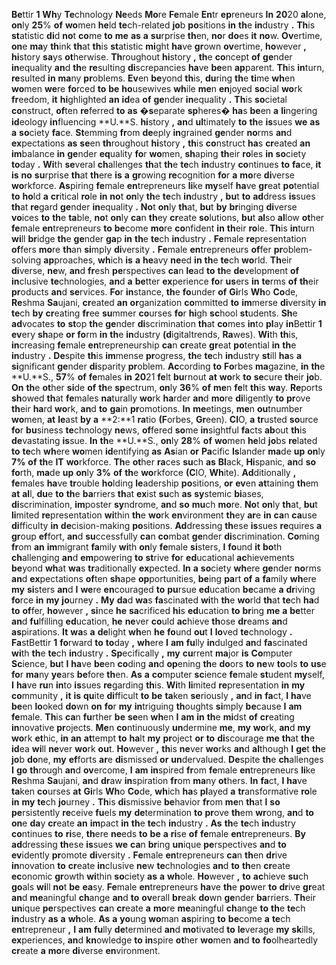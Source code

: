 **Be**ttir
**1**
**Wh**y
**Te**chnology
**Ne**eds
**Mo**re
**Fe**male
**En**tr
**ep**reneurs
**In**
**20**20
**al**one,
**on**ly
**25**%
**of**
**wo**men
**he**ld
**te**ch-related
**jo**b
**po**sitions
**in**
**th**e
**in**dustry
**.**
**Th**is
**st**atistic
**di**d
**no**t
**co**me
**to**
**me**
**as**
**a**
**su**rprise
**th**en,
**no**r
**do**es
**it**
**no**w.
**Ov**ertime,
**on**e
**ma**y
**th**ink
**th**at
**th**is
**st**atistic
**mi**ght
**ha**ve
**gr**own
**ov**ertime,
**ho**wever
**,**
**hi**story
**sa**ys
**ot**herwise.
**Th**roughout
**hi**story
**,**
**th**e
**co**ncept
**of**
**ge**nder
**in**equality
**an**d
**th**e
**re**sulting
**di**screpancies
**ha**ve
**be**en
**ap**parent.
**Th**is
**in**turn,
**re**sulted
**in**
**ma**ny
**pr**oblems.
**Ev**en
**be**yond
**th**is,
**du**ring
**th**e
**ti**me
**wh**en
**wo**men
**we**re
**fo**rced
**to**
**be**
**ho**usewives
**wh**ile
**me**n
**en**joyed
**so**cial
**wo**rk
**fr**eedom,
**it**
**hi**ghlighted
**an**
**id**ea
**of**
**ge**nder
**in**equality
**.**
**Th**is
**so**cietal
**co**nstruct,
**of**ten
**re**ferred
**to**
**as**
**�s**eparate
**sp**heres�
**ha**s
**be**en
**a**
**li**ngering
**id**eology
**in**fluencing
**U.**S.
**hi**story
**,**
**an**d
**ul**timately
**to**
**th**e
**is**sues
**we**
**as**
**a**
**so**ciety
**fa**ce.
**St**emming
**fr**om
**de**eply
**in**grained
**ge**nder
**no**rms
**an**d
**ex**pectations
**as**
**se**en
**th**roughout
**hi**story
**,**
**th**is
**co**nstruct
**ha**s
**cr**eated
**an**
**im**balance
**in**
**ge**nder
**eq**uality
**fo**r
**wo**men,
**sh**aping
**th**eir
**ro**les
**in**
**so**ciety
**to**day
**.**
**Wi**th
**se**veral
**ch**allenges
**th**at
**th**e
**te**ch
**in**dustry
**co**ntinues
**to**
**fa**ce,
**it**
**is**
**no**
**su**rprise
**th**at
**th**ere
**is**
**a**
**gr**owing
**re**cognition
**fo**r
**a**
**mo**re
**di**verse
**wo**rkforce.
**As**piring
**fe**male
**en**trepreneurs
**li**ke
**my**self
**ha**ve
**gr**eat
**po**tential
**to**
**ho**ld
**a**
**cr**itical
**ro**le
**in**
**no**t
**on**ly
**th**e
**te**ch
**in**dustry
**,**
**bu**t
**to**
**ad**dress
**is**sues
**th**at
**re**gard
**ge**nder
**in**equality
**.**
**No**t
**on**ly
**th**at,
**bu**t
**by**
**br**inging
**di**verse
**vo**ices
**to**
**th**e
**ta**ble,
**no**t
**on**ly
**ca**n
**th**ey
**cr**eate
**so**lutions,
**bu**t
**al**so
**al**low
**ot**her
**fe**male
**en**trepreneurs
**to**
**be**come
**mo**re
**co**nfident
**in**
**th**eir
**ro**le.
**Th**is
**in**turn
**wi**ll
**br**idge
**th**e
**ge**nder
**ga**p
**in**
**th**e
**te**ch
**in**dustry
**.**
**Fe**male
**re**presentation
**of**fers
**mo**re
**th**an
**si**mply
**di**versity
**.**
**Fe**male
**en**trepreneurs
**of**fer
**pr**oblem-solving
**ap**proaches,
**wh**ich
**is**
**a**
**he**avy
**ne**ed
**in**
**th**e
**te**ch
**wo**rld.
**Th**eir
**di**verse,
**ne**w,
**an**d
**fr**esh
**pe**rspectives
**ca**n
**le**ad
**to**
**th**e
**de**velopment
**of**
**in**clusive
**te**chnologies,
**an**d
**a**
**be**tter
**ex**perience
**fo**r
**us**ers
**in**
**te**rms
**of**
**th**eir
**pr**oducts
**an**d
**se**rvices.
**Fo**r
**in**stance,
**th**e
**fo**under
**of**
**Gi**rls
**Wh**o
**Co**de,
**Re**shma
**Sa**ujani,
**cr**eated
**an**
**or**ganization
**co**mmitted
**to**
**im**merse
**di**versity
**in**
**te**ch
**by**
**cr**eating
**fr**ee
**su**mmer
**co**urses
**fo**r
**hi**gh
**sc**hool
**st**udents.
**Sh**e
**ad**vocates
**to**
**st**op
**th**e
**ge**nder
**di**scrimination
**th**at
**co**mes
**in**to
**pl**ay
**in**Bettir
**1**
**ev**ery
**sh**ape
**or**
**fo**rm
**in**
**th**e
**in**dustry
**(d**igitaltrends,
**Ra**wes).
**Wi**th
**th**is,
**in**creasing
**fe**male
**en**trepreneurship
**ca**n
**cr**eate
**gr**eat
**po**tential
**in**
**th**e
**in**dustry
**.**
**De**spite
**th**is
**im**mense
**pr**ogress,
**th**e
**te**ch
**in**dustry
**st**ill
**ha**s
**a**
**si**gnificant
**ge**nder
**di**sparity
**pr**oblem.
**Ac**cording
**to**
**Fo**rbes
**ma**gazine,
**in**
**th**e
**U.**S.,
**57**%
**of**
**fe**males
**in**
**20**21
**fe**lt
**bu**rnout
**at**
**wo**rk
**to**
**se**cure
**th**eir
**jo**b.
**On**
**th**e
**ot**her
**si**de
**of**
**th**e
**sp**ectrum,
**on**ly
**36**%
**of**
**me**n
**fe**lt
**th**is
**wa**y.
**Re**ports
**sh**owed
**th**at
**fe**males
**na**turally
**wo**rk
**ha**rder
**an**d
**mo**re
**di**ligently
**to**
**pr**ove
**th**eir
**ha**rd
**wo**rk,
**an**d
**to**
**ga**in
**pr**omotions.
**In**
**me**etings,
**me**n
**ou**tnumber
**wo**men,
**at**
**le**ast
**by**
**a**
**2:**1
**ra**tio
**(F**orbes,
**Gr**een).
**CI**O,
**a**
**tr**usted
**so**urce
**fo**r
**bu**siness
**te**chnology
**ne**ws,
**of**fered
**so**me
**in**sightful
**fa**cts
**ab**out
**th**is
**de**vastating
**is**sue.
**In**
**th**e
**U.**S.,
**on**ly
**28**%
**of**
**wo**men
**he**ld
**jo**bs
**re**lated
**to**
**te**ch
**wh**ere
**wo**men
**id**entifying
**as**
**As**ian
**or**
**Pa**cific
**Is**lander
**ma**de
**up**
**on**ly
**7%**
**of**
**th**e
**IT**
**wo**rkforce.
**Th**e
**ot**her
**ra**ces
**su**ch
**as**
**Bl**ack,
**Hi**spanic,
**an**d
**so**
**fo**rth,
**ma**de
**up**
**on**ly
**3%**
**of**
**th**e
**wo**rkforce
**(C**IO,
**Wh**ite).
**Ad**ditionally
**,**
**fe**males
**ha**ve
**tr**ouble
**ho**lding
**le**adership
**po**sitions,
**or**
**ev**en
**at**taining
**th**em
**at**
**al**l,
**du**e
**to**
**th**e
**ba**rriers
**th**at
**ex**ist
**su**ch
**as**
**sy**stemic
**bi**ases,
**di**scrimination,
**im**poster
**sy**ndrome,
**an**d
**so**
**mu**ch
**mo**re.
**No**t
**on**ly
**th**at,
**bu**t
**li**mited
**re**presentation
**wi**thin
**th**e
**wo**rk
**en**vironment
**th**ey
**ar**e
**in**
**ca**n
**ca**use
**di**fficulty
**in**
**de**cision-making
**po**sitions.
**Ad**dressing
**th**ese
**is**sues
**re**quires
**a**
**gr**oup
**ef**fort,
**an**d
**su**ccessfully
**ca**n
**co**mbat
**ge**nder
**di**scrimination.
**Co**ming
**fr**om
**an**
**im**migrant
**fa**mily
**wi**th
**on**ly
**fe**male
**si**sters,
**I**
**fo**und
**it**
**bo**th
**ch**allenging
**an**d
**em**powering
**to**
**st**rive
**fo**r
**ed**ucational
**ac**hievements
**be**yond
**wh**at
**wa**s
**tr**aditionally
**ex**pected.
**In**
**a**
**so**ciety
**wh**ere
**ge**nder
**no**rms
**an**d
**ex**pectations
**of**ten
**sh**ape
**op**portunities,
**be**ing
**pa**rt
**of**
**a**
**fa**mily
**wh**ere
**my**
**si**sters
**an**d
**I**
**we**re
**en**couraged
**to**
**pu**rsue
**ed**ucation
**be**came
**a**
**dr**iving
**fo**rce
**in**
**my**
**jo**urney
**.**
**My**
**da**d
**wa**s
**fa**scinated
**wi**th
**th**e
**wo**rld
**th**at
**te**ch
**ha**d
**to**
**of**fer,
**ho**wever
**,**
**si**nce
**he**
**sa**crificed
**hi**s
**ed**ucation
**to**
**br**ing
**me**
**a**
**be**tter
**an**d
**fu**lfilling
**ed**ucation,
**he**
**ne**ver
**co**uld
**ac**hieve
**th**ose
**dr**eams
**an**d
**as**pirations.
**It**
**wa**s
**a**
**de**light
**wh**en
**he**
**fo**und
**ou**t
**I**
**lo**ved
**te**chnology
**.**
**Fa**stBettir
**1**
**fo**rward
**to**
**to**day
**,**
**wh**ere
**I**
**am**
**fu**lly
**in**dulged
**an**d
**fa**scinated
**wi**th
**th**e
**te**ch
**in**dustry
**.**
**Sp**ecifically
**,**
**my**
**cu**rrent
**ma**jor
**is**
**Co**mputer
**Sc**ience,
**bu**t
**I**
**ha**ve
**be**en
**co**ding
**an**d
**op**ening
**th**e
**do**ors
**to**
**ne**w
**to**ols
**to**
**us**e
**fo**r
**ma**ny
**ye**ars
**be**fore
**th**en.
**As**
**a**
**co**mputer
**sc**ience
**fe**male
**st**udent
**my**self,
**I**
**ha**ve
**ru**n
**in**to
**is**sues
**re**garding
**th**is.
**Wi**th
**li**mited
**re**presentation
**in**
**my**
**co**mmunity
**,**
**it**
**is**
**qu**ite
**di**fficult
**to**
**be**
**ta**ken
**se**riously
**,**
**an**d
**in**
**fa**ct,
**I**
**ha**ve
**be**en
**lo**oked
**do**wn
**on**
**fo**r
**my**
**in**triguing
**th**oughts
**si**mply
**be**cause
**I**
**am**
**fe**male.
**Th**is
**ca**n
**fu**rther
**be**
**se**en
**wh**en
**I**
**am**
**in**
**th**e
**mi**dst
**of**
**cr**eating
**in**novative
**pr**ojects.
**Me**n
**co**ntinuously
**un**dermine
**me**,
**my**
**wo**rk,
**an**d
**my**
**wo**rk
**et**hic,
**in**
**an**
**at**tempt
**to**
**ha**lt
**my**
**pr**oject
**or**
**to**
**di**scourage
**me**
**th**at
**th**e
**id**ea
**wi**ll
**ne**ver
**wo**rk
**ou**t.
**Ho**wever
**,**
**th**is
**ne**ver
**wo**rks
**an**d
**al**though
**I**
**ge**t
**th**e
**jo**b
**do**ne,
**my**
**ef**forts
**ar**e
**di**smissed
**or**
**un**dervalued.
**De**spite
**th**e
**ch**allenges
**I**
**go**
**th**rough
**an**d
**ov**ercome,
**I**
**am**
**in**spired
**fr**om
**fe**male
**en**trepreneurs
**li**ke
**Re**shma
**Sa**ujani,
**an**d
**dr**aw
**in**spiration
**fr**om
**ma**ny
**ot**hers.
**In**
**fa**ct,
**I**
**ha**ve
**ta**ken
**co**urses
**at**
**Gi**rls
**Wh**o
**Co**de,
**wh**ich
**ha**s
**pl**ayed
**a**
**tr**ansformative
**ro**le
**in**
**my**
**te**ch
**jo**urney
**.**
**Th**is
**di**smissive
**be**havior
**fr**om
**me**n
**th**at
**I**
**so**
**pe**rsistently
**re**ceive
**fu**els
**my**
**de**termination
**to**
**pr**ove
**th**em
**wr**ong,
**an**d
**to**
**on**e
**da**y
**cr**eate
**an**
**im**pact
**in**
**th**e
**te**ch
**in**dustry
**.**
**As**
**th**e
**te**ch
**in**dustry
**co**ntinues
**to**
**ri**se,
**th**ere
**ne**eds
**to**
**be**
**a**
**ri**se
**of**
**fe**male
**en**trepreneurs.
**By**
**ad**dressing
**th**ese
**is**sues
**we**
**ca**n
**br**ing
**un**ique
**pe**rspectives
**an**d
**to**
**ev**idently
**pr**omote
**di**versity
**.**
**Fe**male
**en**trepreneurs
**ca**n
**th**en
**dr**ive
**in**novation
**to**
**cr**eate
**in**clusive
**ne**w
**te**chnologies
**an**d
**to**
**th**en
**cr**eate
**ec**onomic
**gr**owth
**wi**thin
**so**ciety
**as**
**a**
**wh**ole.
**Ho**wever
**,**
**to**
**ac**hieve
**su**ch
**go**als
**wi**ll
**no**t
**be**
**ea**sy.
**Fe**male
**en**trepreneurs
**ha**ve
**th**e
**po**wer
**to**
**dr**ive
**gr**eat
**an**d
**me**aningful
**ch**ange
**an**d
**to**
**ov**erall
**br**eak
**do**wn
**ge**nder
**ba**rriers.
**Th**eir
**un**ique
**pe**rspectives
**ca**n
**cr**eate
**a**
**mo**re
**me**aningful
**ch**ange
**to**
**th**e
**te**ch
**in**dustry
**as**
**a**
**wh**ole.
**As**
**a**
**yo**ung
**wo**man
**as**piring
**to**
**be**come
**a**
**te**ch
**en**trepreneur
**,**
**I**
**am**
**fu**lly
**de**termined
**an**d
**mo**tivated
**to**
**le**verage
**my**
**sk**ills,
**ex**periences,
**an**d
**kn**owledge
**to**
**in**spire
**ot**her
**wo**men
**an**d
**to**
**fo**olheartedly
**cr**eate
**a**
**mo**re
**di**verse
**en**vironment.
